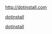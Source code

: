 <http://dotinstall.com>

[dotinstall](http://dotinstall.com)

[dotinstall](http://dotinstall.com
"this is dotinstall")
